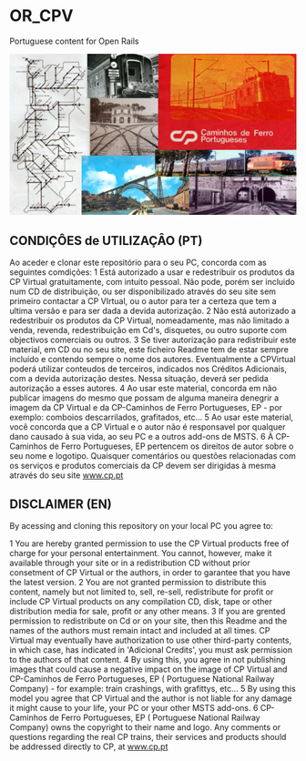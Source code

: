 # OR_CPV
 Portuguese content for Open Rails

![Portugal79](/pt79.jpg)

## CONDIÇÔES de UTILIZAÇÂO (PT)
Ao aceder e clonar este repositório para o seu PC, concorda com as seguintes comdições:
1 Está autorizado a usar e redestribuir os produtos da CP Virtual gratuitamente, com intuito pessoal. Não pode, porém ser incluido num CD de distribuição, ou ser disponibilizado através do seu site sem primeiro contactar a CP VIrtual, ou o autor para ter a certeza que tem a ultima versão e para ser dada a devida autorização.
2 Não está autorizado a redestribuir os produtos da CP Virtual, nomeadamente, mas não limitado a venda, revenda, redestribuição em Cd's, disquetes, ou outro suporte com objectivos comerciais ou outros.
3 Se tiver autorização para redistribuir este material, em CD ou no seu site, este ficheiro Readme tem de estar sempre incluído e contendo sempre o nome dos autores. Eventualmente a CPVirtual poderá utilizar conteudos de terceiros, indicados nos Créditos Adicionais, com a devida autorização destes. Nessa situação, deverá ser pedida autorização a esses autores. 
4 Ao usar este material, concorda em não publicar imagens do mesmo que possam de alguma maneira denegrir a imagem da CP Virtual e da CP-Caminhos de Ferro Portugueses, EP - por exemplo: comboios descarrilados, grafitados, etc...
5 Ao usar este material, você concorda que a CP Virtual e o autor não é responsavel por qualquer dano causado à sua vida, ao seu PC e a outros add-ons de MSTS.
6 À CP-Caminhos de Ferro Portugueses, EP pertencem os direitos de autor sobre o seu nome e logotipo. Quaisquer comentários ou questões relacionadas com os serviços e produtos comerciais da CP devem ser dirigidas à mesma através do seu site www.cp.pt



## DISCLAIMER (EN)
By acessing and cloning this repository on your local PC you agree to:

1 You are hereby granted permission to use the CP Virtual products free of charge for your personal entertainment. You cannot, however, make it available through your site or in a redistribution CD without prior consetment of CP Virtual or the authors, in order to garantee that you have the latest version.
2 You are not granted permission to distribute this content, namely but not limited to, sell, re-sell, redistribute for profit or include CP Virtual products on any compilation CD, disk, tape or other distribution media for sale, profit or any other means.
3 If you are grented permission to redistribute on Cd or on your site, then this Readme and the names of the authors must remain intact and included at all times. CP Virtual may eventually have authorization to use other third-party contents, in which case, has indicated in 'Adicional Credits', you must ask permission to the authors of that content.
4 By using this, you agree in not publishing images that could cause a negative impact on the image of CP Virtual and CP-Caminhos de Ferro Portugueses, EP ( Portuguese National Railway Company) - for example: train crashings, with grafittys, etc...
5 By using this model you agree that CP Virtual and the author is not liable for any damage it might cause to your life, your PC or your other MSTS add-ons.
6 CP-Caminhos de Ferro Portugueses, EP ( Portuguese National Railway Company) owns the copyright to their name and logo. Any comments or questions regarding the real CP trains, their services and products should be addressed directly to CP, at www.cp.pt